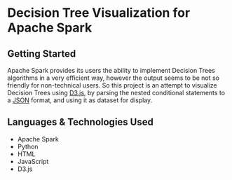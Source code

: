 # Decision Tree Visualization for Apache Spark
## Getting Started
Apache Spark provides its users the ability to implement Decision Trees algorithms in a very efficient way, however the output seems to be not so friendly for non-technical users. So this project is an attempt to visualize Decision Trees using [D3.js](https://d3js.org/), by parsing the nested conditional statements to a [JSON](http://www.json.org/) format, and using it as dataset for display. 
## Languages & Technologies Used
+ Apache Spark
+ Python
+ HTML
+ JavaScript
+ D3.js
